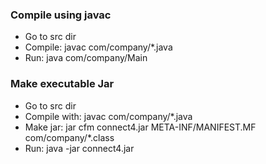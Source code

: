 ### Compile using javac ###

- Go to src dir
- Compile: javac com/company/*.java
- Run: java com/company/Main

### Make executable Jar ###

- Go to src dir
- Compile with: javac com/company/*.java
- Make jar: jar cfm connect4.jar META-INF/MANIFEST.MF com/company/*.class
- Run: java -jar connect4.jar
